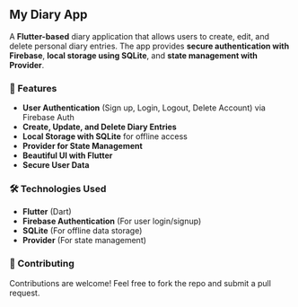 ## My Diary App

A **Flutter-based** diary application that allows users to create, edit, and delete personal diary entries. The app provides **secure authentication with Firebase**, **local storage using SQLite**, and **state management with Provider**.


### 🚀 Features

- **User Authentication** (Sign up, Login, Logout, Delete Account) via Firebase Auth
- **Create, Update, and Delete Diary Entries**
- **Local Storage with SQLite** for offline access
- **Provider for State Management**
- **Beautiful UI with Flutter**
- **Secure User Data**


### 🛠️ Technologies Used

- **Flutter** (Dart)
- **Firebase Authentication** (For user login/signup)
- **SQLite** (For offline data storage)
- **Provider** (For state management)


### 🔗 Contributing
Contributions are welcome! Feel free to fork the repo and submit a pull request.
